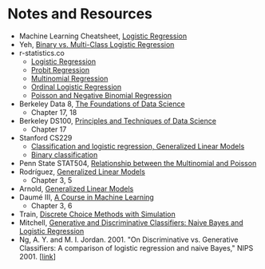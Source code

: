 # Notes and Resources

- Machine Learning Cheatsheet, [Logistic Regression](https://ml-cheatsheet.readthedocs.io/en/latest/logistic_regression.html#)
- Yeh, [Binary vs. Multi-Class Logistic Regression](https://chrisyeh96.github.io/2018/06/11/logistic-regression.html)
- r-statistics.co
    - [Logistic Regression](http://r-statistics.co/Logistic-Regression-With-R.html)
    - [Probit Regression](http://r-statistics.co/Probit-Regression-With-R.html)
    - [Multinomial Regression](http://r-statistics.co/Multinomial-Regression-With-R.html)
    - [Ordinal Logistic Regression](http://r-statistics.co/Ordinal-Logistic-Regression-With-R.html)
    - [Poisson and Negative Binomial Regression](http://r-statistics.co/Poisson-and-Negative-Binomial-Regression-With-R.html)
- Berkeley Data 8, [The Foundations of Data Science](https://www.inferentialthinking.com/chapters/intro)
    - Chapter 17, 18
- Berkeley DS100, [Principles and Techniques of Data Science](https://www.textbook.ds100.org)
    - Chapter 17
- Stanford CS229
    - [Classification and logistic
regression, Generalized Linear Models](http://cs229.stanford.edu/notes/cs229-notes1.pdf)
    - [Binary classification](http://cs229.stanford.edu/extra-notes/loss-functions.pdf)
- Penn State STAT504, [Relationship between the Multinomial and Poisson](https://newonlinecourses.science.psu.edu/stat504/node/48/)
- Rodríguez, [Generalized Linear Models](https://data.princeton.edu/wws509/notes)
    - Chapter 3, 5
- Arnold, [Generalized Linear Models](https://jrnold.github.io/bayesian_notes/generalized-linear-models.html)
- Daumé III, [A Course in Machine Learning](http://ciml.info/)
    - Chapter 3, 6
- Train, [Discrete Choice Methods with Simulation](https://eml.berkeley.edu/books/choice2.html)
- Mitchell, [Generative and Discriminative Classifiers: Naive Bayes and Logistic Regression](https://www.cs.cmu.edu/~tom/mlbook/NBayesLogReg.pdf)
- Ng, A. Y. and M. I. Jordan. 2001. "On Discriminative vs. Generative Classifiers: A comparison of logistic regression and naive Bayes," NIPS 2001. [[link](http://papers.nips.cc/paper/2020-on-discriminative-vs-generative-classifiers-a-comparison-of-logistic-regression-and-naive-bayes.pdf)]
